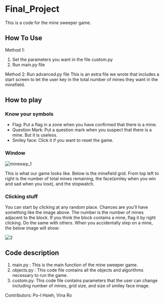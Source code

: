 # Final_Project

This is a code for the mine sweeper game. 

## How To Use
Method 1:
1. Set the parameters you want in the file custom.py
2. Run main.py file

Method 2:
Run advanced.py file
This is an extra file we wrote that includes a start screen to let the user key in the total number of mines they want in the minefield.

## How to play
### Know your symbols
* Flag: Put a flag in a zone when you have confirmed that there is a mine.
* Question Mark: Put a question mark when you suspect that there is a mine. But it is useless.
* Smiley face: Click it if you want to reset the game.

### Window
![mineswp_1](https://user-images.githubusercontent.com/43463024/146459371-e2d87b28-ba68-4190-8c7a-a3dc720d7627.png)

This is what our game looks like. Below is the minefield grid.
From top left to right is the number of total mines remaining, the face(smiley when you win and sad when you lose), and the stopwatch.


### Clicking stuff

You can start by clicking at any random place. Chances are you'll have something like the image above. The number is the number of mines adjacent to the block. If you think the block contains a mine, flag it by right clicking. Do the same with others.
When you accidentally step on a mine, the below image will show:

![2](https://user-images.githubusercontent.com/43463024/146460384-dc00180a-4354-4da5-8dc0-a9fbce2c34f9.png)

## Code description
1. main.py : This is the main function of the mine sweeper game.
2. objects.py : This code file contains all the objects and algorithms necessary to run the game.
3. custom.py: This code file contains parameters that the user can change including number of mines, grid size, and size of smiley face image.

Contributors: Po-I Hsieh, Vina Ro
